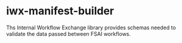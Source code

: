 # iwx-manifest-builder

Ths Internal Workflow Exchange library provides schemas needed to validate the data passed between FSAI workflows. 
